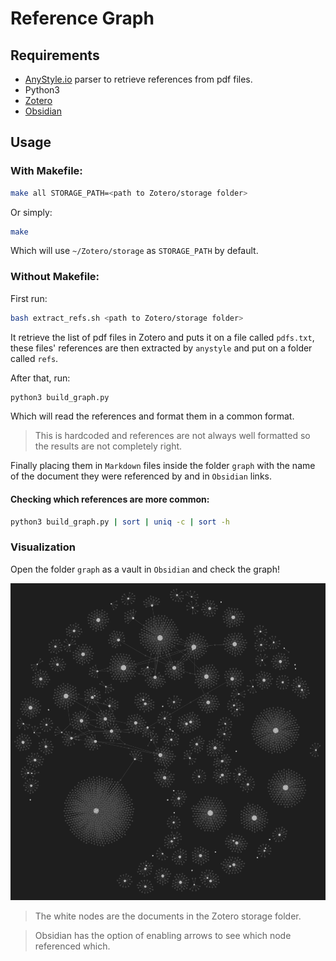 # Reference Graph

## Requirements

- [AnyStyle.io](https://anystyle.io/) parser to retrieve references from pdf files.
- Python3
- [Zotero](https://www.zotero.org/)
- [Obsidian](https://obsidian.md/)

## Usage

### With Makefile:

```sh
make all STORAGE_PATH=<path to Zotero/storage folder>
```

Or simply:

```sh
make
```

Which will use `~/Zotero/storage` as `STORAGE_PATH` by default.

### Without Makefile:

First run:

```sh
bash extract_refs.sh <path to Zotero/storage folder>
```

It retrieve the list of pdf files in Zotero and puts it on a file called `pdfs.txt`, these files' references are then extracted by `anystyle` and put on a folder called `refs`.

After that, run:

```sh
python3 build_graph.py
```

Which will read the references and format them in a common format. 

> This is hardcoded and references are not always well formatted so the results are not completely right.

Finally placing them in `Markdown` files inside the folder `graph` with the name of the document they were referenced by and in `Obsidian` links.

#### Checking which references are more common:

```sh
python3 build_graph.py | sort | uniq -c | sort -h
```

### Visualization

Open the folder `graph` as a vault in `Obsidian` and check the graph!

![obsidian graph](imgs/obsidiangraph.png)

> The white nodes are the documents in the Zotero storage folder.

> Obsidian has the option of enabling arrows to see which node referenced which.
